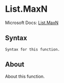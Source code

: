 ---
---

# List.MaxN

Microsoft Docs: [List.MaxN](https://docs.microsoft.com/en-us/powerquery-m/list-maxn)

## Syntax

```powerquery-m
Syntax for this function.
```

## About

About this function.

